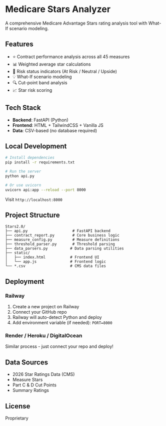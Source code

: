 # Medicare Stars Analyzer

A comprehensive Medicare Advantage Stars rating analysis tool with What-If scenario modeling.

## Features

- ⭐ Contract performance analysis across all 45 measures
- 📊 Weighted average star calculations
- 🎯 Risk status indicators (At Risk / Neutral / Upside)
- 💡 What-If scenario modeling
- 🔍 Cut-point band analysis
- 📈 Star risk scoring

## Tech Stack

- **Backend**: FastAPI (Python)
- **Frontend**: HTML + TailwindCSS + Vanilla JS
- **Data**: CSV-based (no database required)

## Local Development

```bash
# Install dependencies
pip install -r requirements.txt

# Run the server
python api.py

# Or use uvicorn
uvicorn api:app --reload --port 8000
```

Visit `http://localhost:8000`

## Project Structure

```
Stars2.0/
├── api.py                    # FastAPI backend
├── contract_report.py        # Core business logic
├── measure_config.py         # Measure definitions
├── threshold_parser.py       # Threshold parsing
├── data_parsers.py          # Data parsing utilities
├── static/
│   ├── index.html           # Frontend UI
│   └── app.js               # Frontend logic
└── *.csv                    # CMS data files
```

## Deployment

### Railway

1. Create a new project on Railway
2. Connect your GitHub repo
3. Railway will auto-detect Python and deploy
4. Add environment variable (if needed): `PORT=8000`

### Render / Heroku / DigitalOcean

Similar process - just connect your repo and deploy!

## Data Sources

- 2026 Star Ratings Data (CMS)
- Measure Stars
- Part C & D Cut Points
- Summary Ratings

## License

Proprietary
